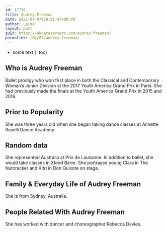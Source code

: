 ```yaml
---
id: 17715
title: Audrey Freeman
date: 2021-04-07T20:01:07+00:00
author: Laima
layout: post
guid: https://ukdataservers.com/audrey-freeman/
permalink: /04/07/audrey-freeman/
---
```


* some text
{: toc}


## Who is Audrey Freeman
                  
                  
                  
Ballet prodigy who won first place in both the Classical and Contemporary Woman&#8217;s Junior Division at the 2017 Youth America Grand Prix in Paris. She had previously made the finals at the Youth America Grand Prix in 2015 and 2016. 
                  
              
            
              
            
                
                
                
## Prior to Popularity
                  
                  
                  
She was three years old when she began taking dance classes at Annette Roselli Dance Academy. 
                  
              
            
              
            
                
                
                
## Random data
                  
                  
                  
She represented Australia at Prix de Lausanne. In addition to ballet, she would take classes in Xtend Barre. She portrayed young Clara in The Nutcracker and Kitri in Don Quixote on stage. 
                  
              
            
              
            
                
                
                
## Family & Everyday Life of Audrey Freeman
                  
                  
                  
She is from Sydney, Australia. 
                  
              
            
              
            
                
                
                
## People Related With Audrey Freeman
                  
                  
                  
She has worked with dancer and choreographer Rebecca Davies. 
                  
              
            
              
            
                
              
            
              
              
            
            
              
            
          
          
          